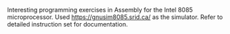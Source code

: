 Interesting programming exercises in Assembly for the Intel 8085 microprocessor. Used https://gnusim8085.srid.ca/ as the simulator. Refer to detailed instruction set for documentation.
